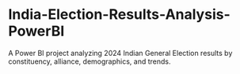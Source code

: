 # India-Election-Results-Analysis-PowerBI
A Power BI project analyzing 2024 Indian General Election results by constituency, alliance, demographics, and trends.
